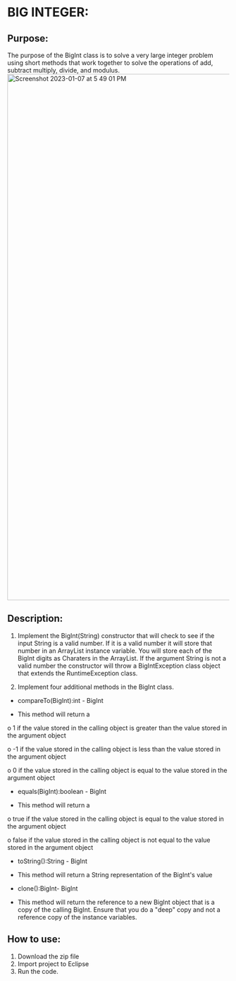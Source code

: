 # BIG INTEGER:
## Purpose:
The purpose of the BigInt class is to solve a very large integer problem using short methods that work together to solve the operations of add, subtract multiply, divide, and modulus.
<img width="1193" alt="Screenshot 2023-01-07 at 5 49 01 PM" src="https://user-images.githubusercontent.com/91344736/211173287-1fd1b08e-a553-46c5-a0b0-859242e80908.png">
## Description:
1. Implement the BigInt(String) constructor that will check to see if the input String is a valid number. If it is a valid number it will store that number in an ArrayList instance variable. You will store each of the BigInt digits as Charaters in the ArrayList. If the argument String is not a valid number the constructor will throw a BigIntException class object that extends the RuntimeException class. 

2. Implement four additional methods in the BigInt class.

+ compareTo(BigInt):int - BigInt

- This method will return a

o 1 if the value stored in the calling object is greater than the value stored in the argument object

o -1 if the value stored in the calling object is less than the value stored in the argument object

o 0 if the value stored in the calling object is equal to the value stored in the argument object

+ equals(BigInt):boolean - BigInt

- This method will return a

o true if the value stored in the calling object is equal to the value stored in the argument object

o false if the value stored in the calling object is not equal to the value stored in the argument object

+ toString():String - BigInt

- This method will return a String representation of the BigInt's value

+ clone():BigInt- BigInt

- This method will return the reference to a new BigInt object that is a copy of the calling BigInt. Ensure that you do a "deep" copy and not a reference copy of the instance variables.
## How to use:
1. Download the zip file
2. Import project to Eclipse
3. Run the code.
